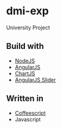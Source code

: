 # dmi-exp
University Project

## Build with
- [NodeJS](https://nodejs.org/en/)
- [AngularJS](https://angularjs.org/)
- [ChartJS](http://www.chartjs.org/)
- [AngularJS Slider](http://angular-slider.github.io/angularjs-slider/)

## Written in
- [Coffeescript](http://coffeescript.org/)
- Javascript
